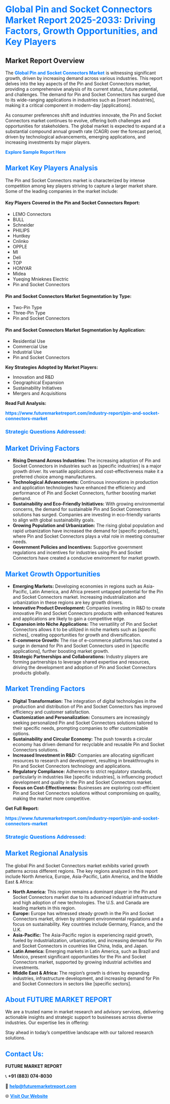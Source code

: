<h1 style="color: #007BFF;">Global Pin and Socket Connectors Market Report 2025-2033: Driving Factors, Growth Opportunities, and Key Players</h1>

<section id="overview">
<h2>Market Report Overview</h2>
<p>The <a href="https://www.futuremarketreport.com/industry-report/pin-and-socket-connectors-market" style="color: #007BFF; text-decoration: none;"><strong>Global Pin and Socket Connectors Market</strong></a> is witnessing significant growth, driven by increasing demand across various industries. This report delves into the key aspects of the Pin and Socket Connectors market, providing a comprehensive analysis of its current status, future potential, and challenges. The demand for Pin and Socket Connectors has surged due to its wide-ranging applications in industries such as [insert industries], making it a critical component in modern-day [applications].</p>
<p>As consumer preferences shift and industries innovate, the Pin and Socket Connectors market continues to evolve, offering both challenges and opportunities for stakeholders. The global market is expected to expand at a substantial compound annual growth rate (CAGR) over the forecast period, driven by technological advancements, emerging applications, and increasing investments by major players.</p>
</section>

<section id="overview">
<p><a href="https://www.futuremarketreport.com/request-sample/reportId=99950" style="color: #007BFF; text-decoration: none;"><strong>Explore Sample Report Here</strong></a></p>
</section>

<section id="key-players">
<h2 style="color: #007BFF;">Market Key Players Analysis</h2>
<p>The Pin and Socket Connectors market is characterized by intense competition among key players striving to capture a larger market share. Some of the leading companies in the market include:</p>
<h4>Key Players Covered in the Pin and Socket Connectors Report:</h4>
<ul><li>LEMO Connectors</li><li>BULL</li><li>Schneider</li><li>PHILIPS</li><li>Huntkey</li><li>Cnlinko</li><li>OPPLE</li><li>MI</li><li>Deli</li><li>TOP</li><li>HONYAR</li><li>Midea</li><li>Yueqing Mnieknes Electric</li><li>Pin and Socket Connectors</li></ul>
<h4>Pin and Socket Connectors Market Segmentation by Type:</h4>
<ul><li>Two-Pin Type</li><li>Three-Pin Type</li><li>Pin and Socket Connectors</li></ul>

<h4>Pin and Socket Connectors Market Segmentation by Application:</h4>
<ul><li>Residential Use</li><li>Commercial Use</li><li>Industrial Use</li><li>Pin and Socket Connectors</li></ul>
<p><strong>Key Strategies Adopted by Market Players:</strong></p>
<ul>
<li>Innovation and R&D</li>
<li>Geographical Expansion</li>
<li>Sustainability Initiatives</li>
<li>Mergers and Acquisitions</li>
</ul>
</section>

<section>
<p><strong>Read Full Analysis: </strong></p><a href="https://www.futuremarketreport.com/industry-report/pin-and-socket-connectors-market" style="color: #007BFF; text-decoration: none;"><strong>https://www.futuremarketreport.com/industry-report/pin-and-socket-connectors-market</strong></a>
<h3 style="color: #007BFF;">Strategic Questions Addressed:</h3>
</section>

<section id="driving-factors">
<h2 style="color: #007BFF;">Market Driving Factors</h2>
<ul>
<li><strong>Rising Demand Across Industries:</strong> The increasing adoption of Pin and Socket Connectors in industries such as [specific industries] is a major growth driver. Its versatile applications and cost-effectiveness make it a preferred choice among manufacturers.</li>
<li><strong>Technological Advancements:</strong> Continuous innovations in production and application technologies have enhanced the efficiency and performance of Pin and Socket Connectors, further boosting market demand.</li>
<li><strong>Sustainability and Eco-Friendly Initiatives:</strong> With growing environmental concerns, the demand for sustainable Pin and Socket Connectors solutions has surged. Companies are investing in eco-friendly variants to align with global sustainability goals.</li>
<li><strong>Growing Population and Urbanization:</strong> The rising global population and rapid urbanization have increased the demand for [specific products], where Pin and Socket Connectors plays a vital role in meeting consumer needs.</li>
<li><strong>Government Policies and Incentives:</strong> Supportive government regulations and incentives for industries using Pin and Socket Connectors have created a conducive environment for market growth.</li>
</ul>
</section>

<section id="growth-opportunities">
<h2 style="color: #007BFF;">Market Growth Opportunities</h2>
<ul>
<li><strong>Emerging Markets:</strong> Developing economies in regions such as Asia-Pacific, Latin America, and Africa present untapped potential for the Pin and Socket Connectors market. Increasing industrialization and urbanization in these regions are key growth drivers.</li>
<li><strong>Innovative Product Development:</strong> Companies investing in R&D to create innovative Pin and Socket Connectors products with enhanced features and applications are likely to gain a competitive edge.</li>
<li><strong>Expansion into Niche Applications:</strong> The versatility of Pin and Socket Connectors allows it to be utilized in niche markets such as [specific niches], creating opportunities for growth and diversification.</li>
<li><strong>E-commerce Growth:</strong> The rise of e-commerce platforms has created a surge in demand for Pin and Socket Connectors used in [specific applications], further boosting market growth.</li>
<li><strong>Strategic Partnerships and Collaborations:</strong> Industry players are forming partnerships to leverage shared expertise and resources, driving the development and adoption of Pin and Socket Connectors products globally.</li>
</ul>
</section>

<section id="trending-factors">
<h2 style="color: #007BFF;">Market Trending Factors</h2>
<ul>
<li><strong>Digital Transformation:</strong> The integration of digital technologies in the production and distribution of Pin and Socket Connectors has improved efficiency and customer satisfaction.</li>
<li><strong>Customization and Personalization:</strong> Consumers are increasingly seeking personalized Pin and Socket Connectors solutions tailored to their specific needs, prompting companies to offer customizable options.</li>
<li><strong>Sustainability and Circular Economy:</strong> The push towards a circular economy has driven demand for recyclable and reusable Pin and Socket Connectors solutions.</li>
<li><strong>Increased Investment in R&D:</strong> Companies are allocating significant resources to research and development, resulting in breakthroughs in Pin and Socket Connectors technology and applications.</li>
<li><strong>Regulatory Compliance:</strong> Adherence to strict regulatory standards, particularly in industries like [specific industries], is influencing product development and quality in the Pin and Socket Connectors market.</li>
<li><strong>Focus on Cost-Effectiveness:</strong> Businesses are exploring cost-efficient Pin and Socket Connectors solutions without compromising on quality, making the market more competitive.</li>
</ul>
</section>

<section>
<p><strong>Get Full Report: </strong></p><a href="https://www.futuremarketreport.com/industry-report/pin-and-socket-connectors-market" style="color: #007BFF; text-decoration: none;"><strong>https://www.futuremarketreport.com/industry-report/pin-and-socket-connectors-market</strong></a>
<h3 style="color: #007BFF;">Strategic Questions Addressed:</h3>
</section>


<section id="regional-analysis">
<h2 style="color: #007BFF;">Market Regional Analysis</h2>
<p>The global Pin and Socket Connectors market exhibits varied growth patterns across different regions. The key regions analyzed in this report include North America, Europe, Asia-Pacific, Latin America, and the Middle East & Africa:</p>
<ul>
<li><strong>North America:</strong> This region remains a dominant player in the Pin and Socket Connectors market due to its advanced industrial infrastructure and high adoption of new technologies. The U.S. and Canada are leading markets in this region.</li>
<li><strong>Europe:</strong> Europe has witnessed steady growth in the Pin and Socket Connectors market, driven by stringent environmental regulations and a focus on sustainability. Key countries include Germany, France, and the U.K.</li>
<li><strong>Asia-Pacific:</strong> The Asia-Pacific region is experiencing rapid growth, fueled by industrialization, urbanization, and increasing demand for Pin and Socket Connectors in countries like China, India, and Japan.</li>
<li><strong>Latin America:</strong> Emerging markets in Latin America, such as Brazil and Mexico, present significant opportunities for the Pin and Socket Connectors market, supported by growing industrial activities and investments.</li>
<li><strong>Middle East & Africa:</strong> The region’s growth is driven by expanding industries, infrastructure development, and increasing demand for Pin and Socket Connectors in sectors like [specific sectors].</li>
</ul>
</section>

<footer>
<h2 style="color: #007BFF;">About FUTURE MARKET REPORT</h2>
<p>We are a trusted name in market research and advisory services, delivering actionable insights and strategic support to businesses across diverse industries. Our expertise lies in offering:</p>

<p>Stay ahead in today’s competitive landscape with our tailored research solutions.</p>

<h2 style="color: #007BFF;">Contact Us:</h2>
<p><strong>FUTURE MARKET REPORT</strong></p>
<p>📞 <strong>+91 (883) 074-8030</strong></p>
<p>📧 <strong><a href="mailto:help@futuremarketreport.com" style="color: #007BFF;">help@futuremarketreport.com</a></strong></p>
<p>🌐 <strong><a href="https://www.futuremarketreport.com/" style="color: #007BFF;">Visit Our Website</a></strong></p>
</footer>